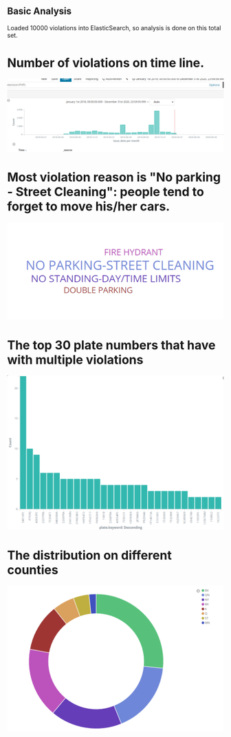 ## Basic Analysis
Loaded 10000 violations into ElasticSearch, so analysis is done on this total set.

# Number of violations on time line.

![](img/hit_ts.PNG)

# Most violation reason is "No parking - Street Cleaning": people tend to forget to move his/her cars.

![](img/violation_count.PNG)

# The top 30 plate numbers that have with multiple violations 

![](img/Violation_times.PNG)

# The distribution on different counties 

![](img/county.PNG)